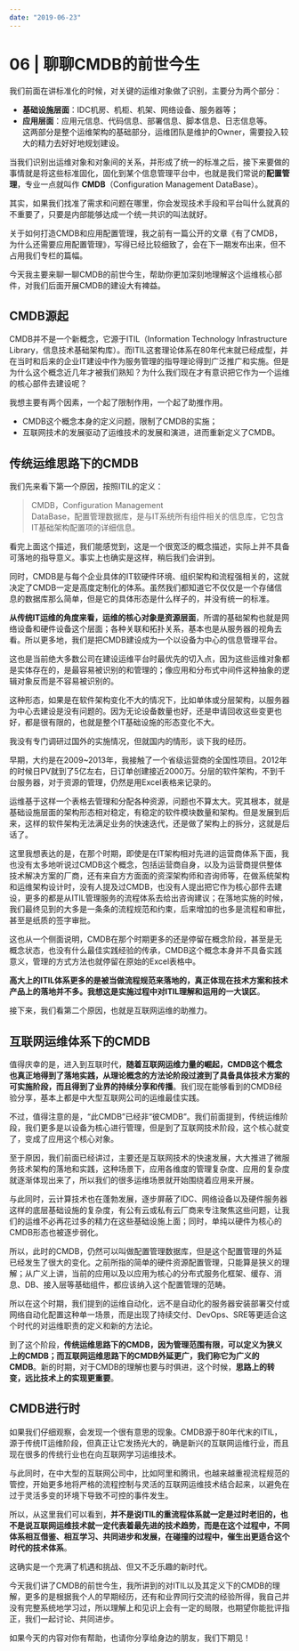 ```yaml
---
date: "2019-06-23"
---  
```

      
# 06 | 聊聊CMDB的前世今生
我们前面在讲标准化的时候，对关键的运维对象做了识别，主要分为两个部分：

* **基础设施层面**：IDC机房、机柜、机架、网络设备、服务器等；
* **应用层面**：应用元信息、代码信息、部署信息、脚本信息、日志信息等。  
  这两部分是整个运维架构的基础部分，运维团队是维护的Owner，需要投入较大的精力去好好地规划建设。

当我们识别出运维对象和对象间的关系，并形成了统一的标准之后，接下来要做的事情就是将这些标准固化，固化到某个信息管理平台中，也就是我们常说的**配置管理**，专业一点就叫作 **CMDB**（Configuration Management DataBase）。

其实，如果我们找准了需求和问题在哪里，你会发现技术手段和平台叫什么就真的不重要了，只要是内部能够达成一个统一共识的叫法就好。

关于如何打造CMDB和应用配置管理，我之前有一篇公开的文章《有了CMDB，为什么还需要应用配置管理》，写得已经比较细致了，会在下一期发布出来，但不占用我们专栏的篇幅。

今天我主要来聊一聊CMDB的前世今生，帮助你更加深刻地理解这个运维核心部件，对我们后面开展CMDB的建设大有裨益。

## CMDB源起

CMDB并不是一个新概念，它源于ITIL（Information Technology Infrastructure Library，信息技术基础架构库）。而ITIL这套理论体系在80年代末就已经成型，并在当时和后来的企业IT建设中作为服务管理的指导理论得到广泛推广和实施。但是为什么这个概念近几年才被我们熟知？为什么我们现在才有意识把它作为一个运维的核心部件去建设呢？

<!-- [[[read_end]]] -->

我想主要有两个因素，一个起了限制作用，一个起了助推作用。

* CMDB这个概念本身的定义问题，限制了CMDB的实施；
* 互联网技术的发展驱动了运维技术的发展和演进，进而重新定义了CMDB。

## 传统运维思路下的CMDB

我们先来看下第一个原因，按照ITIL的定义：

> CMDB，Configuration Management  
> DataBase，配置管理数据库，是与IT系统所有组件相关的信息库，它包含IT基础架构配置项的详细信息。

看完上面这个描述，我们能感觉到，这是一个很宽泛的概念描述，实际上并不具备可落地的指导意义。事实上也确实是这样，稍后我们会讲到。

同时，CMDB是与每个企业具体的IT软硬件环境、组织架构和流程强相关的，这就决定了CMDB一定是高度定制化的体系。虽然我们都知道它不仅仅是一个存储信息的数据库那么简单，但是它的具体形态是什么样子的，并没有统一的标准。

**从传统IT运维的角度来看，运维的核心对象是资源层面**，所谓的基础架构也就是网络设备和硬件设备这个层面；各种关联和拓扑关系，基本也是从服务器的视角去看。所以更多地，我们是把CMDB建设成为一个以设备为中心的信息管理平台。

这也是当前绝大多数公司在建设运维平台时最优先的切入点，因为这些运维对象都是实体存在的，是最容易被识别的和管理的；像应用和分布式中间件这种抽象的逻辑对象反而是不容易被识别的。

这种形态，如果是在软件架构变化不大的情况下，比如单体或分层架构，以服务器为中心去建设是没有问题的。因为无论设备数量也好，还是申请回收这些变更也好，都是很有限的，也就是整个IT基础设施的形态变化不大。

我没有专门调研过国外的实施情况，但就国内的情形，谈下我的经历。

早期，大约是在2009\~2013年，我接触了一个省级运营商的全国性项目。2012年的时候日PV就到了5亿左右，日订单创建接近2000万。分层的软件架构，不到千台服务器，对于资源的管理，仍然是用Excel表格来记录的。

运维基于这样一个表格去管理和分配各种资源，问题也不算太大。究其根本，就是基础设施层面的架构形态相对稳定，有稳定的软件模块数量和架构。但是发展到后来，这样的软件架构无法满足业务的快速迭代，还是做了架构上的拆分，这就是后话了。

这里我想表达的是，在那个时期，即使是在IT架构相对先进的运营商体系下面，我也没有太多地听说过CMDB这个概念，包括运营商自身，以及为运营商提供整体技术解决方案的厂商，还有来自方方面面的资深架构师和咨询师等，在做系统架构和运维架构设计时，没有人提及过CMDB，也没有人提出把它作为核心部件去建设，更多的都是从ITIL管理服务的流程体系去给出咨询建议；在落地实施的时候，我们最终见到的大多是一条条的流程规范和约束，后来增加的也多是流程和审批，甚至是纸质的签字审批。

这也从一个侧面说明，CMDB在那个时期更多的还是停留在概念阶段，甚至是无概念状态，也没有什么最佳实践经验的传承，CMDB这个概念本身并不具备实践意义，管理的方式方法也就停留在原始的Excel表格中。

**高大上的ITIL体系更多的是被当做流程规范来落地的，真正体现在技术方案和技术产品上的落地并不多。我想这是实施过程中对ITIL理解和运用的一大误区**。

接下来，我们看第二个原因，也就是互联网运维的助推力。

## 互联网运维体系下的CMDB

值得庆幸的是，进入到互联时代，**随着互联网运维力量的崛起，CMDB这个概念也真正地得到了落地实践，从理论概念的方法论阶段过渡到了具备具体技术方案的可实施阶段，而且得到了业界的持续分享和传播**。我们现在能够看到的CMDB经验分享，基本上都是中大型互联网公司的运维最佳实践。

不过，值得注意的是，“此CMDB”已经非“彼CMDB”。我们前面提到，传统运维阶段，我们更多是以设备为核心进行管理，但是到了互联网技术阶段，这个核心就变了，变成了应用这个核心对象。

至于原因，我们前面已经讲过，主要还是互联网技术的快速发展，大大推进了微服务技术架构的落地和实践，这种场景下，应用各维度的管理复杂度、应用的复杂度就逐渐体现出来了，所以我们的很多运维场景就开始围绕着应用来开展。

与此同时，云计算技术也在蓬勃发展，逐步屏蔽了IDC、网络设备以及硬件服务器这样的底层基础设施的复杂度，有公有云或私有云厂商来专注聚焦这些问题，让我们的运维不必再花过多的精力在这些基础设施上面；同时，单纯以硬件为核心的CMDB形态也被逐步弱化。

所以，此时的CMDB，仍然可以叫做配置管理数据库，但是这个配置管理的外延已经发生了很大的变化。之前所指的简单的硬件资源配置管理，只能算是狭义的理解；从广义上讲，当前的应用以及以应用为核心的分布式服务化框架、缓存、消息、DB、接入层等基础组件，都应该纳入这个配置管理的范畴。

所以在这个时期，我们提到的运维自动化，远不是自动化的服务器安装部署交付或网络自动化配置这种单一场景，而是出现了持续交付、DevOps、SRE等更适合这个时代的对运维职责的定义和新的方法论。

到了这个阶段，**传统运维思路下的CMDB，因为管理范围有限，可以定义为狭义上的CMDB；而互联网运维思路下的CMDB外延更广，我们称它为广义的CMDB**。新的时期，对于CMDB的理解也要与时俱进，这个时候，**思路上的转变，远比技术上的实现更重要**。

## CMDB进行时

如果我们仔细观察，会发现一个很有意思的现象。CMDB源于80年代末的ITIL，源于传统IT运维阶段，但真正让它发扬光大的，确是新兴的互联网运维行业，而且现在很多的传统行业也在向互联网学习运维技术。

与此同时，在中大型的互联网公司中，比如阿里和腾讯，也越来越重视流程规范的管控，开始更多地将严格的流程控制与灵活的互联网运维技术结合起来，以避免在过于灵活多变的环境下导致不可控的事件发生。

所以，从这里我们可以看到，**并不是说ITIL的重流程体系就一定是过时老旧的，也不是说互联网运维技术就一定代表着最先进的技术趋势，而是在这个过程中，不同体系相互借鉴、相互学习、共同进步和发展，在碰撞的过程中，催生出更适合这个时代的技术体系**。

这确实是一个充满了机遇和挑战、但又不乏乐趣的新时代。

今天我们讲了CMDB的前世今生，我所讲到的对ITIL以及其定义下的CMDB的理解，更多的是根据我个人的早期经历，还有和业界同行交流的经验所得，我自己并没有完整系统地学习过，所以理解上和见识上会有一定的局限，也期望你能批评指正，我们一起讨论、共同进步。

如果今天的内容对你有帮助，也请你分享给身边的朋友，我们下期见！